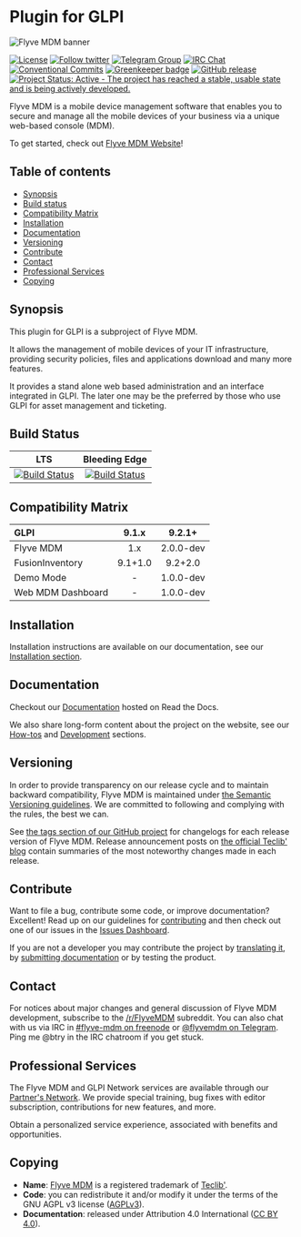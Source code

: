 # Plugin for GLPI

![Flyve MDM banner](https://user-images.githubusercontent.com/663460/26935464-54267e9c-4c6c-11e7-86df-8cfa6658133e.png)

[![License](https://img.shields.io/github/license/flyve-mdm/glpi-plugin.svg?&label=License)](https://github.com/flyve-mdm/glpi-plugin/blob/develop/LICENSE.md)
[![Follow twitter](https://img.shields.io/twitter/follow/FlyveMDM.svg?style=social&label=Twitter&style=flat-square)](https://twitter.com/FlyveMDM)
[![Telegram Group](https://img.shields.io/badge/Telegram-Group-blue.svg)](https://t.me/flyvemdm)
[![IRC Chat](https://img.shields.io/badge/IRC-%23flyvemdm-green.svg)](http://webchat.freenode.net/?channels=flyve-mdm)
[![Conventional Commits](https://img.shields.io/badge/Conventional%20Commits-1.0.0-yellow.svg)](https://conventionalcommits.org)
[![Greenkeeper badge](https://badges.greenkeeper.io/flyve-mdm/glpi-plugin.svg)](https://greenkeeper.io/)
[![GitHub release](https://img.shields.io/github/release/flyve-mdm/glpi-plugin.svg)](https://github.com/flyve-mdm/glpi-plugin/releases)
[![Project Status: Active - The project has reached a stable, usable state and is being actively developed.](http://www.repostatus.org/badges/latest/active.svg)](http://www.repostatus.org/#active)

Flyve MDM is a mobile device management software that enables you to secure and manage all the mobile devices of your business via a unique web-based console (MDM).

To get started, check out [Flyve MDM Website](https://flyve-mdm.com/)!

## Table of contents

* [Synopsis](#synopsis)
* [Build status](#build-status)
* [Compatibility Matrix](#compatibility-matrix)
* [Installation](#installation)
* [Documentation](#documentation)
* [Versioning](#versioning)
* [Contribute](#contribute)
* [Contact](#contact)
* [Professional Services](#professional-services)
* [Copying](#copying)

## Synopsis

This plugin for GLPI is a subproject of Flyve MDM.

It allows the management of mobile devices of your IT infrastructure, providing security policies, files and applications download and many more features.

It provides a stand alone web based administration and an interface integrated in GLPI. The later one may be the preferred by those who use GLPI for asset management and ticketing.

## Build Status

| **LTS** | **Bleeding Edge** |
|:---:|:---:|
| [![Build Status](https://travis-ci.com/flyve-mdm/glpi-plugin.svg?branch=master)](https://travis-ci.com/flyve-mdm/glpi-plugin) | [![Build Status](https://travis-ci.com/flyve-mdm/glpi-plugin.svg?branch=develop)](https://travis-ci.com/flyve-mdm/glpi-plugin) |

## Compatibility Matrix

|GLPI|9.1.x|9.2.1+  |
|:---|:---:|:---:|
|Flyve MDM|1.x|2.0.0-dev|
|FusionInventory|9.1+1.0|9.2+2.0|
|Demo Mode|-|1.0.0-dev|
|Web MDM Dashboard|-|1.0.0-dev|

## Installation

Installation instructions are available on our documentation, see our [Installation section](http://flyvemdm-doc.readthedocs.io/en/latest/installation/index.html).

## Documentation

Checkout our [Documentation](http://flyvemdm-doc.readthedocs.io/en/latest/) hosted on Read the Docs.

We also share long-form content about the project on the website, see our [How-tos](http://flyve.org/glpi-plugin/howtos) and [Development](http://flyve.org/glpi-plugin/) sections.

## Versioning

In order to provide transparency on our release cycle and to maintain backward compatibility, Flyve MDM is maintained under [the Semantic Versioning guidelines](http://semver.org/). We are committed to following and complying with the rules, the best we can.

See [the tags section of our GitHub project](http://github.com/flyve-mdm/glpi-plugin/tags) for changelogs for each release version of Flyve MDM. Release announcement posts on [the official Teclib' blog](http://www.teclib-edition.com/en/communities/blog-posts/) contain summaries of the most noteworthy changes made in each release.

## Contribute

Want to file a bug, contribute some code, or improve documentation? Excellent! Read up on our
guidelines for [contributing](https://github.com/flyve-mdm/glpi-plugin/blob/develop/CONTRIBUTING.md) and then check out one of our issues in the [Issues Dashboard](https://github.com/flyve-mdm/glpi-plugin/issues).

If you are not a developer you may contribute the project by [translating it](https://www.transifex.com/flyve-mdm/public/), by [submitting documentation](https://github.com/flyve-mdm/glpi-plugin/) or by testing the product.

## Contact

For notices about major changes and general discussion of Flyve MDM development, subscribe to the [/r/FlyveMDM](http://www.reddit.com/r/FlyveMDM) subreddit.
You can also chat with us via IRC in [#flyve-mdm on freenode](http://webchat.freenode.net/?channels=flyve-mdm) or [@flyvemdm on Telegram](https://t.me/flyvemdm).
Ping me @btry in the IRC chatroom if you get stuck.

## Professional Services

The Flyve MDM and GLPI Network services are available through our [Partner's Network](http://www.teclib-edition.com/en/partners/). We provide special training, bug fixes with editor subscription, contributions for new features, and more.

Obtain a personalized service experience, associated with benefits and opportunities.

## Copying

* **Name**: [Flyve MDM](https://flyve-mdm.com/) is a registered trademark of [Teclib'](http://www.teclib-edition.com/en/).
* **Code**: you can redistribute it and/or modify it under the terms of the GNU AGPL v3 license ([AGPLv3](https://www.gnu.org/licenses/agpl-3.0.en.html)).
* **Documentation**: released under Attribution 4.0 International ([CC BY 4.0](https://creativecommons.org/licenses/by/4.0/)).
